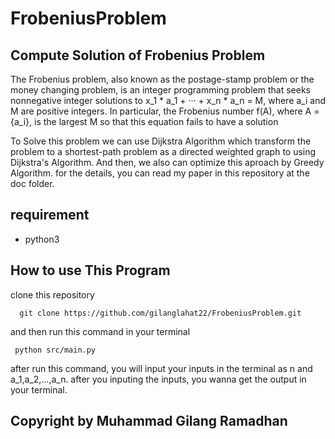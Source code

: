 # FrobeniusProblem
## Compute Solution of Frobenius Problem

The Frobenius problem, also known as the postage-stamp problem or the money changing problem, is an integer programming problem that seeks nonnegative integer solutions to x_1 * a_1 + ··· + x_n * a_n = M, where a_i and M are positive integers. In particular, the Frobenius number f(A), where A = {a_i}, is the largest M so that
this equation fails to have a solution

To Solve this problem we can use Dijkstra Algorithm which transform the problem to a shortest-path problem as a directed weighted graph to using Dijkstra's Algorithm. And then, we also can optimize this aproach by Greedy Algorithm. for the details, you can read my paper in this repository at the doc folder.

## requirement
- python3

## How to use This Program

clone this repository 
```
  git clone https://github.com/gilanglahat22/FrobeniusProblem.git
```

and then run this command in your terminal
```
 python src/main.py
```
after run this command, you will input your inputs in the terminal as n and a_1,a_2,...,a_n. 
after you inputing the inputs, you wanna get the output in your terminal.

## Copyright by Muhammad Gilang Ramadhan
